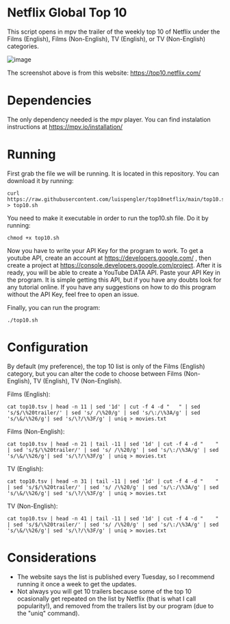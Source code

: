 # Netflix Global Top 10
This script opens in mpv the trailer of the weekly top 10 of Netflix under the Films (English), Films (Non-English), TV (English), or TV (Non-English) categories. 

![image](https://user-images.githubusercontent.com/71613402/213900364-a1f3c791-0026-4415-956f-51a88de5c917.png)

The screenshot above is from this website: https://top10.netflix.com/

# Dependencies
The only dependency needed is the mpv player. You can find instalation instructions at https://mpv.io/installation/

# Running
First grab the file we will be running. It is located in this repository. You can download it by running: 
```
curl https://raw.githubusercontent.com/luispengler/top10netflix/main/top10.sh > top10.sh
```
You need to make it executable in order to run the top10.sh file. Do it by running:
```
chmod +x top10.sh
```
Now you have to write your API Key for the program to work. To get a youtube API, create an account at https://developers.google.com/ , then create a project at https://console.developers.google.com/project. After it is ready, you will be able to create a YouTube DATA API. Paste your API Key in the program. It is simple getting this API, but if you have any doubts look for any tutorial online. If you have any suggestions on how to do this program without the API Key, feel free to open an issue.

Finally, you can run the program:
```
./top10.sh
```
# Configuration
By default (my preference), the top 10 list is only of the Films (English) category, but you can alter the code to choose between Films (Non-English), TV (English), TV (Non-English).

Films (English):
```
cat top10.tsv | head -n 11 | sed '1d' | cut -f 4 -d "	" | sed 's/$/\%20trailer/' | sed 's/ /\%20/g' | sed 's/\:/\%3A/g' | sed 's/\&/\%26/g'| sed 's/\?/\%3F/g' | uniq > movies.txt
```

Films (Non-English):
```
cat top10.tsv | head -n 21 | tail -11 | sed '1d' | cut -f 4 -d "	" | sed 's/$/\%20trailer/' | sed 's/ /\%20/g' | sed 's/\:/\%3A/g' | sed 's/\&/\%26/g'| sed 's/\?/\%3F/g' | uniq > movies.txt
```

TV (English):
```
cat top10.tsv | head -n 31 | tail -11 | sed '1d' | cut -f 4 -d "	" | sed 's/$/\%20trailer/' | sed 's/ /\%20/g' | sed 's/\:/\%3A/g' | sed 's/\&/\%26/g'| sed 's/\?/\%3F/g' | uniq > movies.txt
```

TV (Non-English):
```
cat top10.tsv | head -n 41 | tail -11 | sed '1d' | cut -f 4 -d "	" | sed 's/$/\%20trailer/' | sed 's/ /\%20/g' | sed 's/\:/\%3A/g' | sed 's/\&/\%26/g'| sed 's/\?/\%3F/g' | uniq > movies.txt
```

# Considerations
* The website says the list is published every Tuesday, so I recommend running it once a week to get the updates.
* Not always you will get 10 trailers because some of the top 10 ocasionally get repeated on the list by Netflix (that is what I call popularity!), and removed from the trailers list by our program (due to the "uniq" command).
